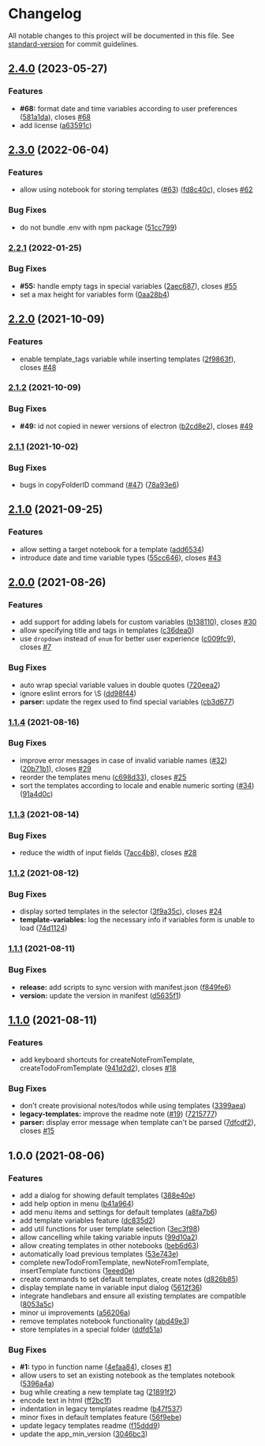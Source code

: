 # Changelog

All notable changes to this project will be documented in this file. See [standard-version](https://github.com/conventional-changelog/standard-version) for commit guidelines.

## [2.4.0](https://github.com/joplin/janis/compare/v2.3.0...v2.4.0) (2023-05-27)


### Features

* **#68:** format date and time variables according to user preferences ([581a1da](https://github.com/joplin/janis/commit/581a1da21e7f8adbce1729c3dd5324c991c3abb2)), closes [#68](https://github.com/joplin/janis/issues/68)
* add license ([a63591c](https://github.com/joplin/janis/commit/a63591cef001b768efbb97de6cc75fb21d87866c))

## [2.3.0](https://github.com/joplin/janis/compare/v2.2.1...v2.3.0) (2022-06-04)


### Features

* allow using notebook for storing templates ([#63](https://github.com/joplin/janis/issues/63)) ([fd8c40c](https://github.com/joplin/janis/commit/fd8c40c2a8d8b479e3e238f2b443bc5bedd82abf)), closes [#62](https://github.com/joplin/janis/issues/62)


### Bug Fixes

* do not bundle .env with npm package ([51cc799](https://github.com/joplin/janis/commit/51cc799430c09e54fd33072d2bfa7bf71e01f16e))

### [2.2.1](https://github.com/joplin/janis/compare/v2.2.0...v2.2.1) (2022-01-25)


### Bug Fixes

* **#55:** handle empty tags in special variables ([2aec687](https://github.com/joplin/janis/commit/2aec687b6348a91f8a1e5f90305c8709fd428bf1)), closes [#55](https://github.com/joplin/janis/issues/55)
* set a max height for variables form ([0aa28b4](https://github.com/joplin/janis/commit/0aa28b4674d3907c2dc6c5078c67c87af4243f7b))

## [2.2.0](https://github.com/joplin/janis/compare/v2.1.2...v2.2.0) (2021-10-09)


### Features

* enable template_tags variable while inserting templates ([2f9863f](https://github.com/joplin/janis/commit/2f9863f72e540747372111da98f2cf5b828e167e)), closes [#48](https://github.com/joplin/janis/issues/48)

### [2.1.2](https://github.com/joplin/janis/compare/v2.1.1...v2.1.2) (2021-10-09)


### Bug Fixes

* **#49:** id not copied in newer versions of electron ([b2cd8e2](https://github.com/joplin/janis/commit/b2cd8e2ff23c7e5dd087a938efa4d13d160e7838)), closes [#49](https://github.com/joplin/janis/issues/49)

### [2.1.1](https://github.com/joplin/janis/compare/v2.1.0...v2.1.1) (2021-10-02)


### Bug Fixes

* bugs in copyFolderID command ([#47](https://github.com/joplin/janis/issues/47)) ([78a93e6](https://github.com/joplin/janis/commit/78a93e68c9398763ebbf61a903bd6bea40231669))

## [2.1.0](https://github.com/joplin/janis/compare/v2.0.0...v2.1.0) (2021-09-25)


### Features

* allow setting a target notebook for a template ([add6534](https://github.com/joplin/janis/commit/add65341a3fda5220a7fa0a4ce0c4359800dea48))
* introduce date and time variable types ([55cc646](https://github.com/joplin/janis/commit/55cc646ab0ec369ae029b8b77395d4c3da5483a2)), closes [#43](https://github.com/joplin/janis/issues/43)

## [2.0.0](https://github.com/joplin/janis/compare/v1.1.4...v2.0.0) (2021-08-26)


### Features

* add support for adding labels for custom variables ([b138110](https://github.com/joplin/janis/commit/b1381101c708b34756b0460bacee8e0bda7024ab)), closes [#30](https://github.com/joplin/janis/issues/30)
* allow specifying title and tags in templates ([c36dea0](https://github.com/joplin/janis/commit/c36dea071cb1a4b2e20b79f5114a8b9d10e4bbc1))
* use `dropdown` instead of `enum` for better user experience ([c009fc9](https://github.com/joplin/janis/commit/c009fc955703f757c4e9544eece61553af16a433)), closes [#7](https://github.com/joplin/janis/issues/7)


### Bug Fixes

* auto wrap special variable values in double quotes ([720eea2](https://github.com/joplin/janis/commit/720eea2fbcdb58921558e9f496e5c0304414ccf4))
* ignore eslint errors for \S ([dd98f44](https://github.com/joplin/janis/commit/dd98f44ded164f17d166d1442e7447c15e33b849))
* **parser:** update the regex used to find special variables ([cb3d677](https://github.com/joplin/janis/commit/cb3d67738fd5cf3a4bf58f1c3a8d75d5dfccb2d0))

### [1.1.4](https://github.com/joplin/janis/compare/v1.1.3...v1.1.4) (2021-08-16)


### Bug Fixes

* improve error messages in case of invalid variable names ([#32](https://github.com/joplin/janis/issues/32)) ([20b71b1](https://github.com/joplin/janis/commit/20b71b190b45a733c6af8d9b0f15f84ede572cb6)), closes [#29](https://github.com/joplin/janis/issues/29)
* reorder the templates menu ([c698d33](https://github.com/joplin/janis/commit/c698d33487fbdc5c1ef0d525566c650484fa326c)), closes [#25](https://github.com/joplin/janis/issues/25)
* sort the templates according to locale and enable numeric sorting ([#34](https://github.com/joplin/janis/issues/34)) ([91a4d0c](https://github.com/joplin/janis/commit/91a4d0cad5a27357f442d8f7ced54c541e914729))

### [1.1.3](https://github.com/joplin/janis/compare/v1.1.2...v1.1.3) (2021-08-14)


### Bug Fixes

* reduce the width of input fields ([7acc4b8](https://github.com/joplin/janis/commit/7acc4b857b4a707747d1fbd7fd01142615608828)), closes [#28](https://github.com/joplin/janis/issues/28)

### [1.1.2](https://github.com/joplin/janis/compare/v1.1.1...v1.1.2) (2021-08-12)


### Bug Fixes

* display sorted templates in the selector ([3f9a35c](https://github.com/joplin/janis/commit/3f9a35c7ef6eb3420c6aa0012604947b8c08ab09)), closes [#24](https://github.com/joplin/janis/issues/24)
* **template-variables:** log the necessary info if variables form is unable to load ([74d1124](https://github.com/joplin/janis/commit/74d1124e0f865f41acefe6657ab2155b4a41c63c))

### [1.1.1](https://github.com/joplin/janis/compare/v1.1.0...v1.1.1) (2021-08-11)


### Bug Fixes

* **release:** add scripts to sync version with manifest.json ([f849fe6](https://github.com/joplin/janis/commit/f849fe680a5e785b2d9dadee4939de511cef0574))
* **version:** update the version in manifest ([d5635f1](https://github.com/joplin/janis/commit/d5635f1c627c8d65800f35883b1e27c7e4b2847a))

## [1.1.0](https://github.com/joplin/janis/compare/v1.0.0...v1.1.0) (2021-08-11)


### Features

* add keyboard shortcuts for createNoteFromTemplate, createTodoFromTemplate ([941d2d2](https://github.com/joplin/janis/commit/941d2d239e462597cc20b12ca2374038463320b9)), closes [#18](https://github.com/joplin/janis/issues/18)


### Bug Fixes

* don't create provisional notes/todos while using templates ([3399aea](https://github.com/joplin/janis/commit/3399aead0ec33998997c373703d80e29282d579c))
* **legacy-templates:** improve the readme note ([#19](https://github.com/joplin/janis/issues/19)) ([7215777](https://github.com/joplin/janis/commit/7215777607f40845716cf8d4c94f3cdd3920c4ca))
* **parser:** display error message when template can't be parsed ([7dfcdf2](https://github.com/joplin/janis/commit/7dfcdf2d6fc4847f0aad45639361566f882e492c)), closes [#15](https://github.com/joplin/janis/issues/15)

## 1.0.0 (2021-08-06)


### Features

* add a dialog for showing default templates ([388e40e](https://github.com/joplin/janis/commit/388e40e40c81efe6e719da3b0e560a473e5e5c2a))
* add help option in menu ([b41a964](https://github.com/joplin/janis/commit/b41a9640f00b9124d25a2afdfa89bd178c764673))
* add menu items and settings for default templates ([a8fa7b6](https://github.com/joplin/janis/commit/a8fa7b6e2f266c73bac6f0c417dc4098e1011bb2))
* add template variables feature ([dc835d2](https://github.com/joplin/janis/commit/dc835d2e76fbb597048b046c0612fc5cee52bad7))
* add util functions for user template selection ([3ec3f98](https://github.com/joplin/janis/commit/3ec3f983d6a336464fd00e72303587e7288bcbdf))
* allow cancelling while taking variable inputs ([99d10a2](https://github.com/joplin/janis/commit/99d10a202c5f477b1188696955b0b9344a9e8a29))
* allow creating templates in other notebooks ([beb6d63](https://github.com/joplin/janis/commit/beb6d639c80c7afb1cbbd3e1f6fef8ef7a78028e))
* automatically load previous templates ([53e743e](https://github.com/joplin/janis/commit/53e743e5b1825ae2c7c15fad07d1e396d683b6c9))
* complete newTodoFromTemplate, newNoteFromTemplate, insertTemplate functions ([1eeed0e](https://github.com/joplin/janis/commit/1eeed0e69beba172b85a190499c7e0246bdbc2be))
* create commands to set default templates, create notes ([d826b85](https://github.com/joplin/janis/commit/d826b858adc75c234316f9c86d394601db1150d6))
* display template name in variable input dialog ([5612f36](https://github.com/joplin/janis/commit/5612f3650de78ae0986d550bc35b58e39c287f40))
* integrate handlebars and ensure all existing templates are compatible ([8053a5c](https://github.com/joplin/janis/commit/8053a5cf555f1aabc4de52611e2d813bce44f153))
* minor ui improvements ([a56206a](https://github.com/joplin/janis/commit/a56206a86bcc00dddc4e64900df34285cbe8e628))
* remove templates notebook functionality ([abd49e3](https://github.com/joplin/janis/commit/abd49e36631e32b22007e9ecf253a60f27e6d76c))
* store templates in a special folder ([ddfd51a](https://github.com/joplin/janis/commit/ddfd51a404c0ff6ad0ca9d189a4de960cab46ced))


### Bug Fixes

* **#1:** typo in function name ([4efaa84](https://github.com/joplin/janis/commit/4efaa84e0d7adc7dbd1a7a7eab2c3ea3fe638246)), closes [#1](https://github.com/joplin/janis/issues/1)
* allow users to set an existing notebook as the templates notebook ([5396a4a](https://github.com/joplin/janis/commit/5396a4a4ab6962d46caab5e9fd0ab8193f5bf2ea))
* bug while creating a new template tag ([21891f2](https://github.com/joplin/janis/commit/21891f2b181d10090b6f2f8e40de5f36c3f9c1bc))
* encode text in html ([ff2bc1f](https://github.com/joplin/janis/commit/ff2bc1fbfb2e47eb46a0e380802c4d31a97150b9))
* indentation in legacy templates readme ([b47f537](https://github.com/joplin/janis/commit/b47f5375b0135ecfc6fdfd6695e1734f5960e612))
* minor fixes in default templates feature ([56f9ebe](https://github.com/joplin/janis/commit/56f9ebe887e29cd77c27648b81e666ac3e4fe27d))
* update legacy templates readme ([f15ddd9](https://github.com/joplin/janis/commit/f15ddd995539170eaade59277cf94afdeed2f2e1))
* update the app_min_version ([3046bc3](https://github.com/joplin/janis/commit/3046bc3062801ee2f3e56e972e9cf2725ffb58ea))

